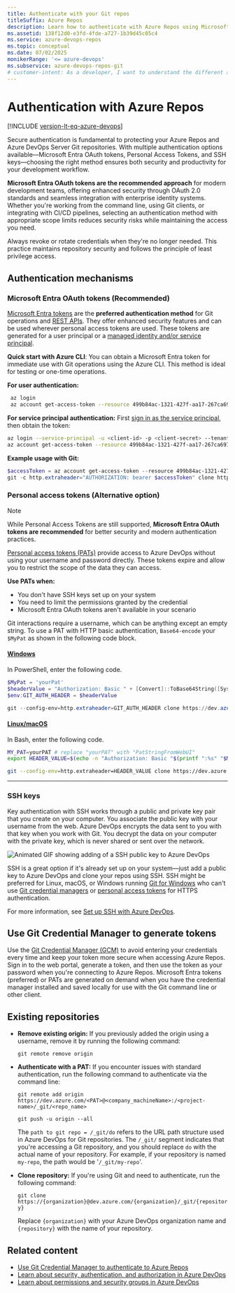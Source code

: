 ```yaml
---
title: Authenticate with your Git repos
titleSuffix: Azure Repos
description: Learn how to authenticate with Azure Repos using Microsoft Entra OAuth tokens (recommended), personal access tokens, or SSH keys for secure Git operations.
ms.assetid: 138f12d0-e3fd-4fde-a727-1b39d45c05c4
ms.service: azure-devops-repos
ms.topic: conceptual
ms.date: 07/02/2025
monikerRange: '<= azure-devops'
ms.subservice: azure-devops-repos-git
# customer-intent: As a developer, I want to understand the different authentication methods available for Azure Repos so I can choose the most secure option (Microsoft Entra OAuth tokens) for accessing my Git repositories.
---
```


# Authentication with Azure Repos

[!INCLUDE [version-lt-eq-azure-devops](../../includes/version-lt-eq-azure-devops.md)]

Secure authentication is fundamental to protecting your Azure Repos and Azure DevOps Server Git repositories. With multiple authentication options available—Microsoft Entra OAuth tokens, Personal Access Tokens, and SSH keys—choosing the right method ensures both security and productivity for your development workflow.

**Microsoft Entra OAuth tokens are the recommended approach** for modern development teams, offering enhanced security through OAuth 2.0 standards and seamless integration with enterprise identity systems. Whether you're working from the command line, using Git clients, or integrating with CI/CD pipelines, selecting an authentication method with appropriate scope limits reduces security risks while maintaining the access you need.

Always revoke or rotate credentials when they're no longer needed. This practice maintains repository security and follows the principle of least privilege access.

## Authentication mechanisms

### Microsoft Entra OAuth tokens (Recommended)

[Microsoft Entra tokens](../../integrate/get-started/authentication/entra.md) are the **preferred authentication method** for Git operations and [REST APIs](/rest/api/azure/devops/). They offer enhanced security features and can be used wherever personal access tokens are used. These tokens are generated for a user principal or a [managed identity and/or service principal](../../integrate/get-started/authentication/service-principal-managed-identity.md). 

**Quick start with Azure CLI**: You can obtain a Microsoft Entra token for immediate use with Git operations using the Azure CLI. This method is ideal for testing or one-time operations.

**For user authentication:**
```bash
 az login
 az account get-access-token --resource 499b84ac-1321-427f-aa17-267ca6975798 --query "accessToken" --output tsv
```

**For service principal authentication:**
First [sign in as the service principal](/cli/azure/authenticate-azure-cli), then obtain the token:
```bash
az login --service-principal -u <client-id> -p <client-secret> --tenant <tenant-id>
az account get-access-token --resource 499b84ac-1321-427f-aa17-267ca6975798 --query "accessToken" --output tsv
```

**Example usage with Git:**

```powershell
$accessToken = az account get-access-token --resource 499b84ac-1321-427f-aa17-267ca6975798 --query "accessToken" --output tsv
git -c http.extraheader="AUTHORIZATION: bearer $accessToken" clone https://dev.azure.com/{yourOrgName}/{yourProjectName}/_git/{yourRepoName}
```

### Personal access tokens (Alternative option)

> [!NOTE]
> While Personal Access Tokens are still supported, **Microsoft Entra OAuth tokens are recommended** for better security and modern authentication practices.

[Personal access tokens (PATs)](../../organizations/accounts/use-personal-access-tokens-to-authenticate.md) provide access to Azure DevOps without using your username and password directly. These tokens expire and allow you to restrict the scope of the data they can access.

**Use PATs when:**
- You don't have SSH keys set up on your system
- You need to limit the permissions granted by the credential
- Microsoft Entra OAuth tokens aren't available in your scenario

Git interactions require a username, which can be anything except an empty string. To use a PAT with HTTP basic authentication, `Base64-encode` your `$MyPat` as shown in the following code block.

#### [Windows](#tab/Windows/)

In PowerShell, enter the following code.

```powershell
$MyPat = 'yourPat'
$headerValue = "Authorization: Basic " + [Convert]::ToBase64String([System.Text.Encoding]::UTF8.GetBytes(":" + $MyPat))
$env:GIT_AUTH_HEADER = $headerValue

git --config-env=http.extraheader=GIT_AUTH_HEADER clone https://dev.azure.com/yourOrgName/yourProjectName/_git/yourRepoName
```

#### [Linux/macOS](#tab/Linux/)

In Bash, enter the following code.

```bash
MY_PAT=yourPAT # replace "yourPAT" with "PatStringFromWebUI"
export HEADER_VALUE=$(echo -n "Authorization: Basic "$(printf ":%s" "$MY_PAT" | base64))

git --config-env=http.extraheader=HEADER_VALUE clone https://dev.azure.com/yourOrgName/yourProjectName/_git/yourRepoName
```

---

### SSH keys

Key authentication with SSH works through a public and private key pair that you create on your computer. 
You associate the public key with your username from the web. Azure DevOps encrypts the data sent to you with that key when you work with Git.
You decrypt the data on your computer with the private key, which is never shared or sent over the network.

![Animated GIF showing adding of a SSH public key to Azure DevOps](media/ssh_add_public_key.gif)

SSH is a great option if it's already set up on your system&mdash;just add a public key to Azure DevOps and clone your repos using SSH. SSH might be preferred for Linux, macOS, or Windows running [Git for Windows](https://www.git-scm.com/download/win) who can't use [Git credential managers](../../repos/git/set-up-credential-managers.md) or [personal access tokens](../../organizations/accounts/use-personal-access-tokens-to-authenticate.md) for HTTPS authentication.

For more information, see [Set up SSH with Azure DevOps](use-ssh-keys-to-authenticate.md).

## Use Git Credential Manager to generate tokens

<a name="use-credential-managers-to-generate-tokens"></a>

Use the [Git Credential Manager (GCM)](set-up-credential-managers.md) to avoid entering your credentials every time and keep your token more secure when accessing Azure Repos. Sign in to the web portal, generate a token, and then use the token as your password when you're connecting to Azure Repos. Microsoft Entra tokens (preferred) or PATs are generated on demand when you have the credential manager installed and saved locally for use with the Git command line or other client. 

## Existing repositories

- **Remove existing origin:** If you previously added the origin using a username, remove it by running the following command:

   ``git remote remove origin``

- **Authenticate with a PAT:** If you encounter issues with standard authentication, run the following command to authenticate via the command line:  

   ``git remote add origin https://dev.azure.com/<PAT>@<company_machineName>:/<project-name>/_git/<repo_name>``

   ``git push -u origin --all``

   The `path to git repo = /_git/do` refers to the URL path structure used in Azure DevOps for Git repositories. The `/_git/` segment indicates that you're accessing a Git repository, and you should replace `do` with the actual name of your repository. For example, if your repository is named `my-repo`, the path would be '`/_git/my-repo`'.

- **Clone repository:** If you're using Git and need to authenticate, run the following command:

   ``git clone https://{organization}@dev.azure.com/{organization}/_git/{repository}``

   Replace `{organization}` with your Azure DevOps organization name and `{repository}` with the name of your repository.

## Related content

- [Use Git Credential Manager to authenticate to Azure Repos](set-up-credential-managers.md)
- [Learn about security, authentication, and authorization in Azure DevOps](../../organizations/security/about-security-identity.md)
- [Learn about permissions and security groups in Azure DevOps](../../organizations/security/about-permissions.md)
